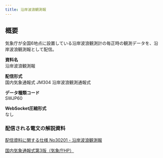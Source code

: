 ```yaml
---
title: 沿岸波浪観測報
---
```


## 概要
気象庁が全国6地点に設置している沿岸波浪観測計の毎正時の観測データを、沿岸波浪観測報として配信。

**資料名** <br/>
沿岸波浪観測報

**配信形式** <br/>
国内気象通報式 JM304 沿岸波浪観測通報式

**データ種類コード** <br/>
SWJP60

**WebSocket圧縮形式** <br/>
なし

### 配信される電文の解説資料
[配信資料に関する仕様 No30201 - 沿岸波浪観測報](https://www.data.jma.go.jp/suishin/shiyou/pdf/no30201)


[国内気象通報式第3版（気象庁HP）](https://www.jma.go.jp/jma/kishou/books/tsuhoshiki/tsuhoshiki.html)
